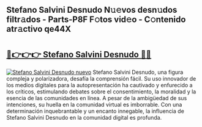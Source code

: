 ## Stefano Salvini Desnudo N𝚞𝚎vos desn𝚞dos filtr𝚊dos - Parts-P8F F𝚘tos vid𝚎o - C𝚘ntenido atr𝚊ctivo qe44X

# <h2><a href="http://mb26bgw.tromn.icu/?c=Stefano+Salvini+Desnudo">🔗👉👉👉 Stefano Salvini Desnudo 🔗🔗</a></h2>

[![Stefano Salvini Desnudo nuevo](https://i.imgur.com/pEAQMta.gif)](http://mb26bgw.tromn.icu/?c=Stefano+Salvini+Desnudo)
Stefano Salvini Desnudo, una figura compleja y polarizadora, desafía la comprensión fácil. Su uso innovador de los medios digitales para la autopresentación ha cautivado y enfurecido a los críticos, estimulando debates sobre el consentimiento, la moralidad y la esencia de las comunidades en línea. A pesar de la ambigüedad de sus intenciones, su huella en la comunidad virtual es imborrable. Con una determinación inquebrantable y un encanto innegable, la influencia de Stefano Salvini Desnudo en la comunidad digital es profunda.
